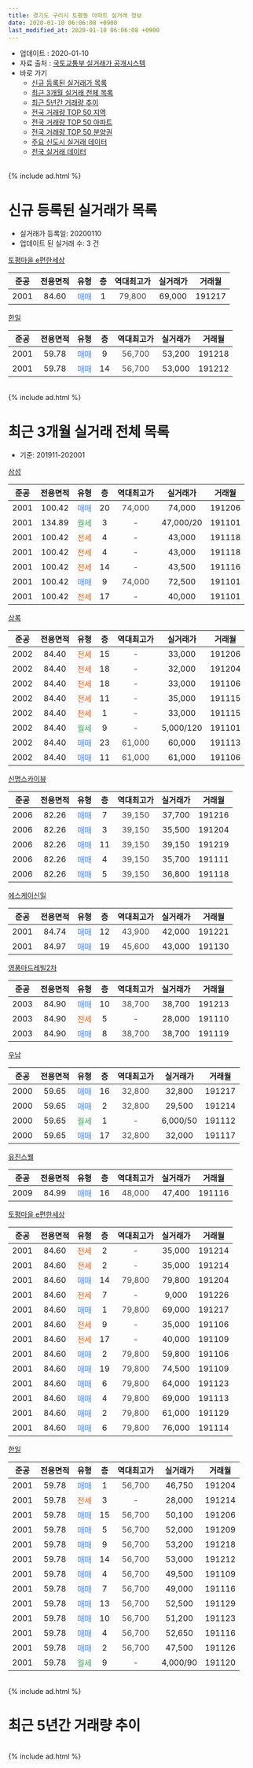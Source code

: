 ```yaml
---
title: 경기도 구리시 토평동 아파트 실거래 정보
date: 2020-01-10 06:06:08 +0900
last_modified_at: 2020-01-10 06:06:08 +0900
---
```


* 업데이트 : 2020-01-10
* 자료 출처 : [국토교통부 실거래가 공개시스템](http://rt.molit.go.kr)
* 바로 가기
    * [신규 등록된 실거래가 목록](#신규-등록된-실거래가-목록)
    * [최근 3개월 실거래 전체 목록](#최근-3개월-실거래-전체-목록)
    * [최근 5년간 거래량 추이](#최근-5년간-거래량-추이)
    * [전국 거래량 TOP 50 지역](https://inasie.github.io/apt-trade-info/최근-3개월-전국에서-가장-거래가-많이-발생한-지역)
    * [전국 거래량 TOP 50 아파트](https://inasie.github.io/apt-trade-info/최근-3개월-전국에서-가장-거래가-많이-발생한-아파트)
    * [전국 거래량 TOP 50 분양권](https://inasie.github.io/apt-trade-info/최근-3개월-전국에서-가장-거래가-많이-발생한-분양권)
    * [주요 신도시 실거래 데이터](https://inasie.github.io/apt-trade-info/주요-신도시)
    * [전국 실거래 데이터](https://inasie.github.io/apt-trade-info/전국)
<br>
{% include ad.html %}
<br>

# 신규 등록된 실거래가 목록
* 실거래가 등록일: 20200110
* 업데이트 된 실거래 수: 3 건


[토평마을 e편한세상](https://search.naver.com/search.naver?query=%EA%B2%BD%EA%B8%B0%EB%8F%84+%EA%B5%AC%EB%A6%AC%EC%8B%9C+%ED%86%A0%ED%8F%89%EB%8F%99+%ED%86%A0%ED%8F%89%EB%A7%88%EC%9D%84+e%ED%8E%B8%ED%95%9C%EC%84%B8%EC%83%81)

|준공|전용면적|유형|층|역대최고가|실거래가|거래월|
|:---:|:---:|:---:|:---:|:---:|:---:|:---:|
|2001|84.60|<span style="color:#4285f3">매매</span>|1|<span style="color:#444444">79,800</span>|69,000|191217|

[한일](https://search.naver.com/search.naver?query=%EA%B2%BD%EA%B8%B0%EB%8F%84+%EA%B5%AC%EB%A6%AC%EC%8B%9C+%ED%86%A0%ED%8F%89%EB%8F%99+%ED%95%9C%EC%9D%BC)

|준공|전용면적|유형|층|역대최고가|실거래가|거래월|
|:---:|:---:|:---:|:---:|:---:|:---:|:---:|
|2001|59.78|<span style="color:#4285f3">매매</span>|9|<span style="color:#444444">56,700</span>|53,200|191218|
|2001|59.78|<span style="color:#4285f3">매매</span>|14|<span style="color:#444444">56,700</span>|53,000|191212|


<br>
{% include ad.html %}
<br>

# 최근 3개월 실거래 전체 목록
* 기준: 201911-202001


[삼성](https://search.naver.com/search.naver?query=%EA%B2%BD%EA%B8%B0%EB%8F%84+%EA%B5%AC%EB%A6%AC%EC%8B%9C+%ED%86%A0%ED%8F%89%EB%8F%99+%EC%82%BC%EC%84%B1)

|준공|전용면적|유형|층|역대최고가|실거래가|거래월|
|:---:|:---:|:---:|:---:|:---:|:---:|:---:|
|2001|100.42|<span style="color:#4285f3">매매</span>|20|<span style="color:#444444">74,000</span>|74,000|191206|
|2001|134.89|<span style="color:#34a853">월세</span>|3|<span style="color:#444444">-</span>|47,000/20|191101|
|2001|100.42|<span style="color:#ff5a00">전세</span>|4|<span style="color:#444444">-</span>|43,000|191118|
|2001|100.42|<span style="color:#ff5a00">전세</span>|4|<span style="color:#444444">-</span>|43,000|191118|
|2001|100.42|<span style="color:#ff5a00">전세</span>|14|<span style="color:#444444">-</span>|43,500|191116|
|2001|100.42|<span style="color:#4285f3">매매</span>|9|<span style="color:#444444">74,000</span>|72,500|191101|
|2001|100.42|<span style="color:#ff5a00">전세</span>|17|<span style="color:#444444">-</span>|40,000|191101|

[상록](https://search.naver.com/search.naver?query=%EA%B2%BD%EA%B8%B0%EB%8F%84+%EA%B5%AC%EB%A6%AC%EC%8B%9C+%ED%86%A0%ED%8F%89%EB%8F%99+%EC%83%81%EB%A1%9D)

|준공|전용면적|유형|층|역대최고가|실거래가|거래월|
|:---:|:---:|:---:|:---:|:---:|:---:|:---:|
|2002|84.40|<span style="color:#ff5a00">전세</span>|15|<span style="color:#444444">-</span>|33,000|191206|
|2002|84.40|<span style="color:#ff5a00">전세</span>|18|<span style="color:#444444">-</span>|32,000|191204|
|2002|84.40|<span style="color:#ff5a00">전세</span>|18|<span style="color:#444444">-</span>|33,000|191106|
|2002|84.40|<span style="color:#ff5a00">전세</span>|11|<span style="color:#444444">-</span>|35,000|191115|
|2002|84.40|<span style="color:#ff5a00">전세</span>|1|<span style="color:#444444">-</span>|33,000|191115|
|2002|84.40|<span style="color:#34a853">월세</span>|9|<span style="color:#444444">-</span>|5,000/120|191101|
|2002|84.40|<span style="color:#4285f3">매매</span>|23|<span style="color:#444444">61,000</span>|60,000|191113|
|2002|84.40|<span style="color:#4285f3">매매</span>|11|<span style="color:#444444">61,000</span>|61,000|191106|

[신명스카이뷰](https://search.naver.com/search.naver?query=%EA%B2%BD%EA%B8%B0%EB%8F%84+%EA%B5%AC%EB%A6%AC%EC%8B%9C+%ED%86%A0%ED%8F%89%EB%8F%99+%EC%8B%A0%EB%AA%85%EC%8A%A4%EC%B9%B4%EC%9D%B4%EB%B7%B0)

|준공|전용면적|유형|층|역대최고가|실거래가|거래월|
|:---:|:---:|:---:|:---:|:---:|:---:|:---:|
|2006|82.26|<span style="color:#4285f3">매매</span>|7|<span style="color:#444444">39,150</span>|37,700|191216|
|2006|82.26|<span style="color:#4285f3">매매</span>|3|<span style="color:#444444">39,150</span>|35,500|191204|
|2006|82.26|<span style="color:#4285f3">매매</span>|11|<span style="color:#444444">39,150</span>|39,150|191219|
|2006|82.26|<span style="color:#4285f3">매매</span>|4|<span style="color:#444444">39,150</span>|35,700|191111|
|2006|82.26|<span style="color:#4285f3">매매</span>|5|<span style="color:#444444">39,150</span>|36,800|191118|

[에스케이신일](https://search.naver.com/search.naver?query=%EA%B2%BD%EA%B8%B0%EB%8F%84+%EA%B5%AC%EB%A6%AC%EC%8B%9C+%ED%86%A0%ED%8F%89%EB%8F%99+%EC%97%90%EC%8A%A4%EC%BC%80%EC%9D%B4%EC%8B%A0%EC%9D%BC)

|준공|전용면적|유형|층|역대최고가|실거래가|거래월|
|:---:|:---:|:---:|:---:|:---:|:---:|:---:|
|2001|84.74|<span style="color:#4285f3">매매</span>|12|<span style="color:#444444">43,900</span>|42,000|191221|
|2001|84.97|<span style="color:#4285f3">매매</span>|19|<span style="color:#444444">45,600</span>|43,000|191130|

[영풍마드레빌2차](https://search.naver.com/search.naver?query=%EA%B2%BD%EA%B8%B0%EB%8F%84+%EA%B5%AC%EB%A6%AC%EC%8B%9C+%ED%86%A0%ED%8F%89%EB%8F%99+%EC%98%81%ED%92%8D%EB%A7%88%EB%93%9C%EB%A0%88%EB%B9%8C2%EC%B0%A8)

|준공|전용면적|유형|층|역대최고가|실거래가|거래월|
|:---:|:---:|:---:|:---:|:---:|:---:|:---:|
|2003|84.90|<span style="color:#4285f3">매매</span>|10|<span style="color:#444444">38,700</span>|38,700|191213|
|2003|84.90|<span style="color:#ff5a00">전세</span>|5|<span style="color:#444444">-</span>|28,000|191110|
|2003|84.90|<span style="color:#4285f3">매매</span>|8|<span style="color:#444444">38,700</span>|38,700|191119|

[우남](https://search.naver.com/search.naver?query=%EA%B2%BD%EA%B8%B0%EB%8F%84+%EA%B5%AC%EB%A6%AC%EC%8B%9C+%ED%86%A0%ED%8F%89%EB%8F%99+%EC%9A%B0%EB%82%A8)

|준공|전용면적|유형|층|역대최고가|실거래가|거래월|
|:---:|:---:|:---:|:---:|:---:|:---:|:---:|
|2000|59.65|<span style="color:#4285f3">매매</span>|16|<span style="color:#444444">32,800</span>|32,800|191217|
|2000|59.65|<span style="color:#4285f3">매매</span>|2|<span style="color:#444444">32,800</span>|29,500|191214|
|2000|59.65|<span style="color:#34a853">월세</span>|1|<span style="color:#444444">-</span>|6,000/50|191112|
|2000|59.65|<span style="color:#4285f3">매매</span>|17|<span style="color:#444444">32,800</span>|32,000|191117|

[유진스웰](https://search.naver.com/search.naver?query=%EA%B2%BD%EA%B8%B0%EB%8F%84+%EA%B5%AC%EB%A6%AC%EC%8B%9C+%ED%86%A0%ED%8F%89%EB%8F%99+%EC%9C%A0%EC%A7%84%EC%8A%A4%EC%9B%B0)

|준공|전용면적|유형|층|역대최고가|실거래가|거래월|
|:---:|:---:|:---:|:---:|:---:|:---:|:---:|
|2009|84.99|<span style="color:#4285f3">매매</span>|16|<span style="color:#444444">48,000</span>|47,400|191116|

[토평마을 e편한세상](https://search.naver.com/search.naver?query=%EA%B2%BD%EA%B8%B0%EB%8F%84+%EA%B5%AC%EB%A6%AC%EC%8B%9C+%ED%86%A0%ED%8F%89%EB%8F%99+%ED%86%A0%ED%8F%89%EB%A7%88%EC%9D%84+e%ED%8E%B8%ED%95%9C%EC%84%B8%EC%83%81)

|준공|전용면적|유형|층|역대최고가|실거래가|거래월|
|:---:|:---:|:---:|:---:|:---:|:---:|:---:|
|2001|84.60|<span style="color:#ff5a00">전세</span>|2|<span style="color:#444444">-</span>|35,000|191214|
|2001|84.60|<span style="color:#ff5a00">전세</span>|2|<span style="color:#444444">-</span>|35,000|191214|
|2001|84.60|<span style="color:#4285f3">매매</span>|14|<span style="color:#444444">79,800</span>|79,800|191204|
|2001|84.60|<span style="color:#ff5a00">전세</span>|7|<span style="color:#444444">-</span>|9,000|191226|
|2001|84.60|<span style="color:#4285f3">매매</span>|1|<span style="color:#444444">79,800</span>|69,000|191217|
|2001|84.60|<span style="color:#ff5a00">전세</span>|9|<span style="color:#444444">-</span>|35,000|191106|
|2001|84.60|<span style="color:#ff5a00">전세</span>|17|<span style="color:#444444">-</span>|40,000|191109|
|2001|84.60|<span style="color:#4285f3">매매</span>|2|<span style="color:#444444">79,800</span>|59,800|191106|
|2001|84.60|<span style="color:#4285f3">매매</span>|19|<span style="color:#444444">79,800</span>|74,500|191109|
|2001|84.60|<span style="color:#4285f3">매매</span>|6|<span style="color:#444444">79,800</span>|64,000|191123|
|2001|84.60|<span style="color:#4285f3">매매</span>|4|<span style="color:#444444">79,800</span>|69,000|191113|
|2001|84.60|<span style="color:#4285f3">매매</span>|2|<span style="color:#444444">79,800</span>|61,000|191129|
|2001|84.60|<span style="color:#4285f3">매매</span>|6|<span style="color:#444444">79,800</span>|76,000|191114|


<script async src="//pagead2.googlesyndication.com/pagead/js/adsbygoogle.js"></script>
<!-- 기본 -->
<ins class="adsbygoogle"
     style="display:block"
     data-ad-client="ca-pub-2446590836940007"
     data-ad-slot="1659523306"
     data-ad-format="auto"
     data-full-width-responsive="true"></ins>
<script>
(adsbygoogle = window.adsbygoogle || []).push({});
</script>


[한일](https://search.naver.com/search.naver?query=%EA%B2%BD%EA%B8%B0%EB%8F%84+%EA%B5%AC%EB%A6%AC%EC%8B%9C+%ED%86%A0%ED%8F%89%EB%8F%99+%ED%95%9C%EC%9D%BC)

|준공|전용면적|유형|층|역대최고가|실거래가|거래월|
|:---:|:---:|:---:|:---:|:---:|:---:|:---:|
|2001|59.78|<span style="color:#4285f3">매매</span>|1|<span style="color:#444444">56,700</span>|46,750|191204|
|2001|59.78|<span style="color:#ff5a00">전세</span>|3|<span style="color:#444444">-</span>|28,000|191214|
|2001|59.78|<span style="color:#4285f3">매매</span>|15|<span style="color:#444444">56,700</span>|50,100|191206|
|2001|59.78|<span style="color:#4285f3">매매</span>|5|<span style="color:#444444">56,700</span>|52,000|191209|
|2001|59.78|<span style="color:#4285f3">매매</span>|9|<span style="color:#444444">56,700</span>|53,200|191218|
|2001|59.78|<span style="color:#4285f3">매매</span>|14|<span style="color:#444444">56,700</span>|53,000|191212|
|2001|59.78|<span style="color:#4285f3">매매</span>|4|<span style="color:#444444">56,700</span>|49,500|191109|
|2001|59.78|<span style="color:#4285f3">매매</span>|7|<span style="color:#444444">56,700</span>|49,000|191116|
|2001|59.78|<span style="color:#4285f3">매매</span>|13|<span style="color:#444444">56,700</span>|52,500|191129|
|2001|59.78|<span style="color:#4285f3">매매</span>|10|<span style="color:#444444">56,700</span>|51,200|191123|
|2001|59.78|<span style="color:#4285f3">매매</span>|4|<span style="color:#444444">56,700</span>|52,650|191116|
|2001|59.78|<span style="color:#4285f3">매매</span>|2|<span style="color:#444444">56,700</span>|47,500|191126|
|2001|59.78|<span style="color:#34a853">월세</span>|9|<span style="color:#444444">-</span>|4,000/90|191120|


<br>
{% include ad.html %}
<br>

# 최근 5년간 거래량 추이


<div style="width:100%;">
    <canvas id="deal_progress" height="200"></canvas>
</div>

<script>
new Chart(document.getElementById("deal_progress"), {
    type: 'line',
    data: {
        labels: ['201501','201502','201503','201504','201505','201506','201507','201508','201509','201510','201511','201512','201601','201602','201603','201604','201605','201606','201607','201608','201609','201610','201611','201612','201701','201702','201703','201704','201705','201706','201707','201708','201709','201710','201711','201712','201801','201802','201803','201804','201805','201806','201807','201808','201809','201810','201811','201812','201901','201902','201903','201904','201905','201906','201907','201908','201909','201910','201911','201912','202001'],
        datasets: [{
            label: '매매',
            pointRadius: 1,
            data: [31, 18, 60, 24, 17, 19, 15, 24, 13, 22, 19, 11, 8, 15, 17, 15, 16, 23, 18, 33, 20, 32, 13, 8, 9, 10, 17, 20, 26, 36, 35, 22, 30, 21, 12, 18, 15, 20, 28, 6, 6, 13, 19, 31, 29, 18, 7, 8, 4, 7, 8, 20, 11, 9, 17, 27, 23, 37, 21, 15, 0],
            borderColor: "rgba(255, 201, 14, 1)",
            backgroundColor: "rgba(255, 201, 14, 0.5)",
            fill: false,
            lineTension: 0
        },{
            label: '전월세',
            pointRadius: 1,
            data: [26, 22, 34, 29, 36, 14, 18, 20, 11, 22, 22, 19, 22, 27, 34, 21, 15, 20, 22, 27, 18, 16, 21, 15, 28, 26, 22, 22, 21, 11, 21, 17, 21, 11, 15, 13, 12, 11, 23, 9, 8, 17, 13, 11, 17, 12, 17, 14, 15, 14, 24, 12, 13, 11, 14, 20, 20, 12, 14, 6, 0],
            borderColor: "rgba(0, 141, 185, 1)",
            backgroundColor: "rgba(0, 141, 185, 0.5)",
            fill: false,
            lineTension: 0
        }
        ]
    },
    options: {
        responsive: true,
        title: {
            display: false
        },
        tooltips: {
            mode: 'index',
            intersect: false
        },
        hover: {
            mode: 'nearest',
            intersect: true
        },
        scales: {
            xAxes: [{
                display: true,
                scaleLabel: {
                    display: true,
                    labelString: '년/월'
                }
            }],
            yAxes: [{
                display: true,
                ticks: {
                    suggestedMin: 0,
                },
                scaleLabel: {
                    display: true,
                    labelString: '실거래 수'
                }
            }]
        }
    }
});

</script>


<br>
{% include ad.html %}
<br>

